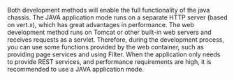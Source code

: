 Both development methods will enable the full functionality of the java chassis. The JAVA application mode runs on a separate HTTP server (based on vert.x), which has great advantages in performance. The web development method runs on Tomcat or other built-in web servers and receives requests as a servlet. Therefore, during the development process, you can use some functions provided by the web container, such as providing page services and using Filter. When the application only needs to provide REST services, and performance requirements are high, it is recommended to use a JAVA application mode.
